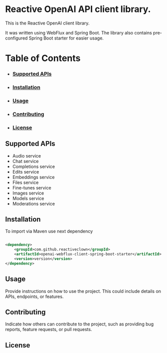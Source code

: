 # Reactive OpenAI API client library.

This is the Reactive OpenAI client library. 

It was written using WebFlux and Spring Boot. The library also contains pre-configured Spring Boot starter for easier usage.

# Table of Contents

- ### [Supported APIs](#supported)
- ### [Installation]("installation)
- ### [Usage](#usage)
- ### [Contributing](#contributing)
- ### [License](#licence)

## <a name="supported"></a>Supported APIs

- Audio service
- Chat service
- Completions service
- Edits service
- Embeddings service
- Files service
- Fine-tunes service
- Images service
- Models service
- Moderations service

## <a name="installation"></a>Installation

To import via Maven use next dependency

```xml

<dependency>
    <groupId>com.github.reactiveclown</groupId>
    <artifactId>openai-webflux-client-spring-boot-starter</artifactId>
    <version>version</version>
</dependency>
```

## Usage

Provide instructions on how to use the project. This could include details on APIs, endpoints, or features.

## Contributing

Indicate how others can contribute to the project, such as providing bug reports, feature requests, or pull requests.

## License
